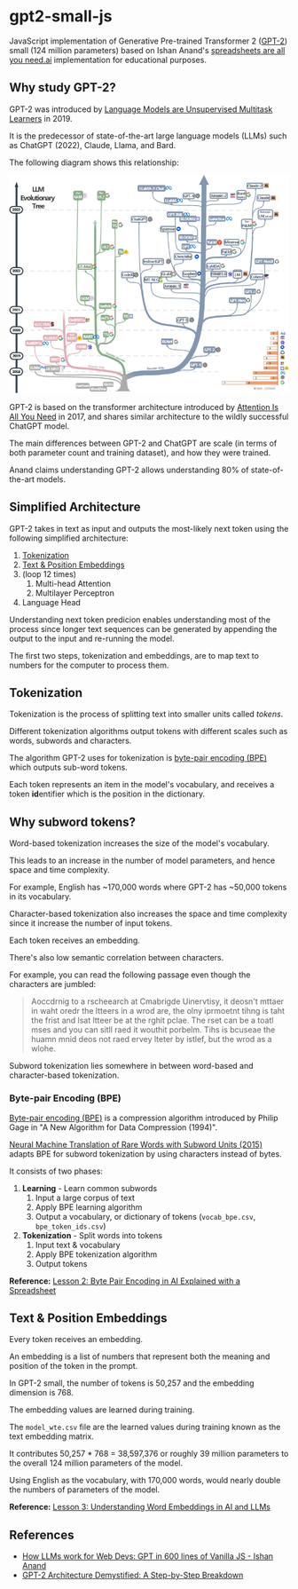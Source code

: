 # gpt2-small-js

JavaScript implementation of Generative Pre-trained Transformer 2 ([GPT-2](https://en.wikipedia.org/wiki/GPT-2)) small (124 million parameters) based on Ishan Anand's [spreadsheets are all you need.ai](https://spreadsheets-are-all-you-need.ai/gpt2/) implementation for educational purposes.

## Why study GPT-2?

GPT-2 was introduced by [Language Models are Unsupervised Multitask Learners](https://cdn.openai.com/better-language-models/language_models_are_unsupervised_multitask_learners.pdf) in 2019.

It is the predecessor of state-of-the-art large language models (LLMs) such as ChatGPT (2022), Claude, Llama, and Bard.

The following diagram shows this relationship:

[![LLM family tree](./llm-family-tree.jpg)](https://github.com/Mooler0410/LLMsPracticalGuide)

GPT-2 is based on the transformer architecture introduced by [Attention Is All You Need](https://en.wikipedia.org/wiki/Attention_Is_All_You_Need) in 2017, and shares similar architecture to the wildly successful ChatGPT model.

The main differences between GPT-2 and ChatGPT are scale (in terms of both parameter count and training dataset), and how they were trained.

Anand claims understanding GPT-2 allows understanding 80% of state-of-the-art models.

## Simplified Architecture

GPT-2 takes in text as input and outputs the most-likely next token using the following simplified architecture:

1. [Tokenization](#tokenization)
2. [Text & Position Embeddings](#token--position-embeddings)
3. (loop 12 times)
    1. Multi-head Attention
    2. Multilayer Perceptron
4. Language Head

Understanding next token predicion enables understanding most of the process since longer text sequences can be generated by appending the output to the input and re-running the model.

The first two steps, tokenization and embeddings, are to map text to numbers for the computer to process them.

## Tokenization

Tokenization is the process of splitting text into smaller units called *tokens*.

Different tokenization algorithms output tokens with different scales such as words, subwords and characters.

The algorithm GPT-2 uses for tokenization is [byte-pair encoding (BPE)](#byte-pair-encoding-bpe) which outputs sub-word tokens.

Each token represents an item in the model's vocabulary, and receives a token **id**entifier which is the position in the dictionary.

## Why subword tokens?

Word-based tokenization increases the size of the model's vocabulary.

This leads to an increase in the number of model parameters, and hence space and time complexity.

For example, English has ~170,000 words where GPT-2 has ~50,000 tokens in its vocabulary.

Character-based tokenization also increases the space and time complexity since it increase the number of input tokens.

Each token receives an embedding.

There's also low semantic correlation between characters.

For example, you can read the following passage even though the characters are jumbled:

> Aoccdrnig to a rscheearch at Cmabrigde Uinervtisy, it deosn't mttaer in waht oredr the ltteers in a wrod are, the olny iprmoetnt tihng is taht the frist and lsat ltteer be at the rghit pclae.
The rset can be a toatl mses and you can sitll raed it wouthit porbelm.
Tihs is bcuseae the huamn mnid deos not raed ervey lteter by istlef, but the wrod as a wlohe.

Subword tokenization lies somewhere in between word-based and character-based tokenization.

### Byte-pair Encoding (BPE)

[Byte-pair encoding (BPE)](https://en.wikipedia.org/wiki/Byte-pair_encoding) is a compression algorithm introduced by Philip Gage in "A New Algorithm for Data Compression (1994)".

[Neural Machine Translation of Rare Words with Subword Units (2015)](https://arxiv.org/abs/1508.07909) adapts BPE for subword tokenization by using characters instead of bytes.

It consists of two phases:

1. **Learning** - Learn common subwords
    1. Input a large corpus of text
    2. Apply BPE learning algorithm
    3. Output a vocabulary, or dictionary of tokens (`vocab_bpe.csv`, `bpe_token_ids.csv`)
2. **Tokenization** - Split words into tokens
    1. Input text & vocabulary
    2. Apply BPE tokenization algorithm
    3. Output tokens

**Reference:** [Lesson 2: Byte Pair Encoding in AI Explained with a Spreadsheet](https://www.youtube.com/watch?v=PvZN3-WqAOI)

## Text & Position Embeddings

Every token receives an embedding.

An embedding is a list of numbers that represent both the meaning and position of the token in the prompt.

In GPT-2 small, the number of tokens is 50,257 and the embedding dimension is 768.

The embedding values are learned during training.

The `model_wte.csv` file are the learned values during training known as the text embedding matrix.

It contributes 50,257 * 768 = 38,597,376 or roughly 39 million parameters to the overall 124 million parameters of the model.

Using English as the vocabulary, with 170,000 words, would nearly double the numbers of parameters of the model.

**Reference:** [Lesson 3: Understanding Word Embeddings in AI and LLMs](https://www.youtube.com/watch?v=v6yD5SOxOXI)

## References

* [How LLMs work for Web Devs: GPT in 600 lines of Vanilla JS - Ishan Anand](https://www.youtube.com/watch?v=ZuiJjkbX0Og)
* [GPT-2 Architecture Demystified: A Step-by-Step Breakdown](https://sararavi14.medium.com/gpt-2-architecture-demystified-a-step-by-step-breakdown-74b1c5c80d17)
